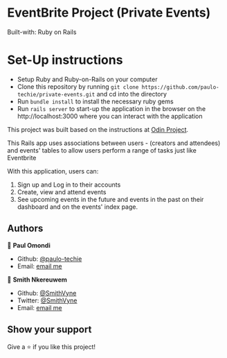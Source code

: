 # EventBrite Project (Private Events)
Built-with: Ruby on Rails

# Set-Up instructions
* Setup Ruby and Ruby-on-Rails on your computer
* Clone this repository by running `git clone https://github.com/paulo-techie/private-events.git` and cd into the directory
* Run `bundle install` to install the necessary ruby gems
* Run `rails server` to start-up the application in the browser on the http://localhost:3000 where you can interact with the application

This project was built based on the instructions at [Odin Project](https://www.theodinproject.com/courses/ruby-on-rails/lessons/associations).

This Rails app uses associations between users - (creators and attendees) and events' tables to allow users perform a range of tasks just like Eventbrite

With this application, users can:
1. Sign up and Log in to their accounts
2. Create, view and attend events
3. See upcoming events in the future and events in the past on their dashboard and on the events' index page.



## Authors

👤 **Paul Omondi**

- Github: [@paulo-techie](https://github.com/paulo-techie)
- Email: [email me](mailto:paulo.techie@gmail.com)

👤 **Smith Nkereuwem**

- Github: [@SmithVyne](https://github.com/SmithVyne)
- Twitter: [@SmithVyne](https://twitter.com/SmithVyne)
- Email: [email me](mailto:smithnkereuwem2@gmail.com)


## Show your support

Give a ⭐️ if you like this project!

